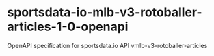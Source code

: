 # sportsdata-io-mlb-v3-rotoballer-articles-1-0-openapi
OpenAPI specification for sportsdata.io API vmlb-v3-rotoballer-articles
